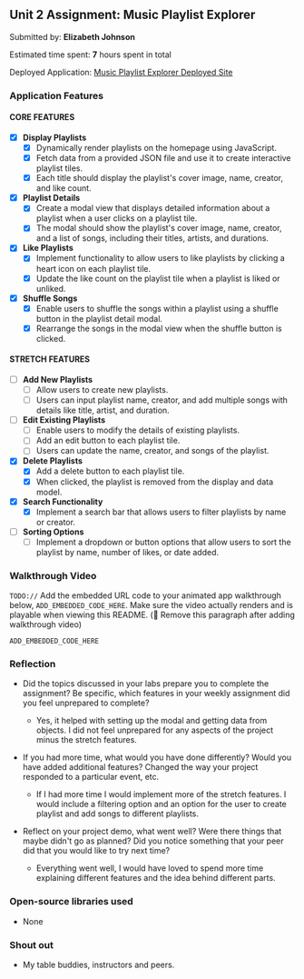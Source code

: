 ## Unit 2 Assignment: Music Playlist Explorer

Submitted by: **Elizabeth Johnson**

Estimated time spent: **7** hours spent in total

Deployed Application: [Music Playlist Explorer Deployed Site](https://elizafoam.github.io/site-unit2-project1-music-playlist-explorer-starter/)

### Application Features

#### CORE FEATURES

- [x] **Display Playlists**
  - [X] Dynamically render playlists on the homepage using JavaScript.
  - [X] Fetch data from a provided JSON file and use it to create interactive playlist tiles.
  - [X] Each title should display the playlist's cover image, name, creator, and like count.

- [X] **Playlist Details**
  - [X] Create a modal view that displays detailed information about a playlist when a user clicks on a playlist tile.
  - [X] The modal should show the playlist's cover image, name, creator, and a list of songs, including their titles, artists, and durations.

- [X] **Like Playlists**
  - [X] Implement functionality to allow users to like playlists by clicking a heart icon on each playlist tile.
  - [X] Update the like count on the playlist tile when a playlist is liked or unliked.

- [X] **Shuffle Songs**
  - [X] Enable users to shuffle the songs within a playlist using a shuffle button in the playlist detail modal.
  - [X] Rearrange the songs in the modal view when the shuffle button is clicked.

#### STRETCH FEATURES

- [ ] **Add New Playlists**
  - [ ] Allow users to create new playlists.
  - [ ] Users can input playlist name, creator, and add multiple songs with details like title, artist, and duration.

- [ ] **Edit Existing Playlists**
  - [ ] Enable users to modify the details of existing playlists.
  - [ ] Add an edit button to each playlist tile.
  - [ ] Users can update the name, creator, and songs of the playlist.

- [X] **Delete Playlists**
  - [X] Add a delete button to each playlist tile.
  - [X] When clicked, the playlist is removed from the display and data model.

- [X] **Search Functionality**
  - [X] Implement a search bar that allows users to filter playlists by name or creator.

- [ ] **Sorting Options**
  - [ ] Implement a dropdown or button options that allow users to sort the playlist by name, number of likes, or date added.

### Walkthrough Video

`TODO://` Add the embedded URL code to your animated app walkthrough below, `ADD_EMBEDDED_CODE_HERE`. Make sure the video actually renders and is playable when viewing this README. (🚫 Remove this paragraph after adding walkthrough video)

`ADD_EMBEDDED_CODE_HERE`

### Reflection

* Did the topics discussed in your labs prepare you to complete the assignment? Be specific, which features in your weekly assignment did you feel unprepared to complete?

    - Yes, it helped with setting up the modal and getting data from objects. I did not feel unprepared for any aspects of the project minus the stretch features.

* If you had more time, what would you have done differently? Would you have added additional features? Changed the way your project responded to a particular event, etc.
  
    - If I had more time I would implement more of the stretch features. I would include a filtering option and an option for the user to create playlist and add songs to different playlists. 

* Reflect on your project demo, what went well? Were there things that maybe didn't go as planned? Did you notice something that your peer did that you would like to try next time?

    - Everything went well, I would have loved to spend more time explaining different features and the idea behind different parts.

### Open-source libraries used

- None

### Shout out

- My table buddies, instructors and peers.